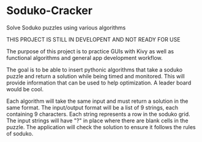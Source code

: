 # Soduko-Cracker
Solve Soduko puzzles using various algorithms

THIS PROJECT IS STILL IN DEVELOPENT AND NOT READY FOR USE 

The purpose of this project is to practice GUIs with Kivy as well as functional 
algorithms and general app development workflow.

The goal is to be able to insert pythonic algorithms that take a soduko puzzle and
return a solution while being timed and monitored. This will provide information that
can be used to help optimization. A leader board would be cool. 

Each algorithm will take the same input and must return a solution in the same format.
The input/output format will be a list of 9 strings, each containing 9 characters. Each
string represents a row in the soduko grid. The input strings will have "?" in place 
where there are blank cells in the puzzle. The application will check the solution
to ensure it follows the rules of soduko. 

